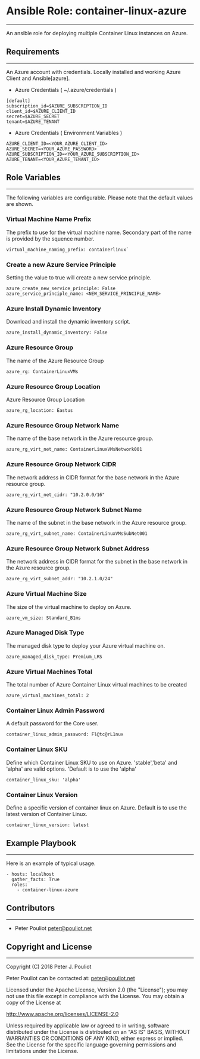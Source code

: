 # Ansible Role: container-linux-azure
------------------

An ansible role for deploying multiple Container Linux instances on Azure.

## Requirements
------------------

An Azure account with credentials.  Locally installed and working Azure Client and Ansible[azure].

* Azure Credentials ( ~/.azure/credentials )

```
[default]
subscription_id=$AZURE_SUBSCRIPTION_ID
client_id=$AZURE_CLIENT_ID
secret=$AZURE_SECRET
tenant=$AZURE_TENANT
```

* Azure Credentials ( Environment Variables )

```
AZURE_CLIENT_ID=<YOUR_AZURE_CLIENT_ID>
AZURE_SECRET=<YOUR_AZURE_PASSWORD>
AZURE_SUBSCRIPTION_ID=<YOUR_AZURE_SUBSCRIPTION_ID>
AZURE_TENANT=<YOUR_AZURE_TENANT_ID>
```

## Role Variables
------------------

The following variables are configurable.  Please note that the default values are shown.

### Virtual Machine Name Prefix
The prefix to use for the virtual machine name.  Secondary part of the name is provided by the squence number.

```
virtual_machine_naming_prefix: containerlinux`
```

### Create a new Azure Service Principle

Setting the value to true will create a new service principle.

```
azure_create_new_service_principle: False
azure_service_principle_name: <NEW_SERVICE_PRINCIPLE_NAME>
```

### Azure Install Dynamic Inventory
Download and install the dynamic inventory script.

```
azure_install_dynamic_inventory: False
```

### Azure Resource Group
The name of the Azure Resource Group

```
azure_rg: ContainerLinuxVMs
```

### Azure Resource Group Location
Azure Resource Group Location

```
azure_rg_location: Eastus
```

### Azure Resource Group Network Name
The name of the base network in the Azure resource group.

```
azure_rg_virt_net_name: ContainerLinuxVMsNetwork001
```

### Azure Resource Group Network CIDR
The network address in CIDR format for the base network in the Azure resource group.

```
azure_rg_virt_net_cidr: "10.2.0.0/16"
```

### Azure Resource Group Network Subnet Name
The name of the subnet in the base network in the Azure resource group.

```
azure_rg_virt_subnet_name: ContainerLinuxVMsSubNet001
```

### Azure Resource Group Network Subnet Address
The network address in CIDR format for the subnet in the base network in the Azure resource group.

```
azure_rg_virt_subnet_addr: "10.2.1.0/24"
```

### Azure Virtual Machine Size
The size of the virtual machine to deploy on Azure.

```
azure_vm_size: Standard_B1ms
```

### Azure Managed Disk Type
The managed disk type to deploy your Azure virtual machine on.

```
azure_managed_disk_type: Premium_LRS
```

### Azure Virtual Machines Total
The total number of Azure Container Linux virtual machines to be created

```
azure_virtual_machines_total: 2
```

### Container Linux Admin Password
A default password for the Core user.

```
container_linux_admin_password: Fl@tc@rL1nux
```

### Container Linux SKU
Define which Container Linux SKU to use on Azure.  'stable','beta' and 'alpha' are valid options.  'Default is to use the 'alpha'

```
container_linux_sku: 'alpha'
```

### Container Linux Version
Define a specific version of container linux on Azure.  Default is to use the latest version of Container Linux.


```
container_linux_version: latest

```


## Example Playbook
------------------

Here is an example of typical usage.


```
- hosts: localhost
  gather_facts: True
  roles:
    - container-linux-azure
```

## Contributors
------------

 * Peter Pouliot <peter@pouliot.net>

## Copyright and License
---------------------

Copyright (C) 2018 Peter J. Pouliot

Peter Pouliot can be contacted at: peter@pouliot.net

Licensed under the Apache License, Version 2.0 (the "License");
you may not use this file except in compliance with the License.
You may obtain a copy of the License at

  http://www.apache.org/licenses/LICENSE-2.0

Unless required by applicable law or agreed to in writing, software
distributed under the License is distributed on an "AS IS" BASIS,
WITHOUT WARRANTIES OR CONDITIONS OF ANY KIND, either express or implied.
See the License for the specific language governing permissions and
limitations under the License.
